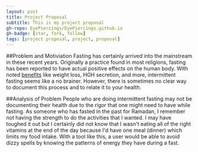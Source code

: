```yaml
---
layout: post
title: Project Proposal
subtitle: This is my project proposal
gh-repo: EyePiercings/EyePiercings.github.io
gh-badge: [star, fork, follow]
tags: [project proposal, project, proposal]
---
```


##Problem and Motiviation
Fasting has certainly arrived into the mainstream in these recent years. Originally a practice found in most religions, fasting has 
been reported to have actual positive effects on the human body. With noted [benefits](https://draxe.com/benefits-fasting/) like weight 
loss, HGH secretion, and more, intermittent fasting seems like a no brainer. However, there is sometimes no clear way to document this 
process and to relate it to your health. 

##Analysis of Problem
People who are doing intermittent fasting may not be documenting their health due to the rigor that one might need to have while fasting. 
As someone who has fasted in the past for Ramadan, I remember not having the strength to do the activities that I wanted. I may have 
toughed it out but I certainly did not know that I wasn't eating all of the right vitamins at the end of the day because I'd have one meal
(dinner) which limits my food intake. With a tool like this, a user would be able to avoid dizzy spells by knowing the patterns of energy 
they have during a fast. 
